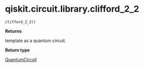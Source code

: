 # qiskit.circuit.library.clifford\_2\_2

<span id="undefined" />

`clifford_2_2()`

**Returns**

template as a quantum circuit.

**Return type**

[QuantumCircuit](qiskit.circuit.QuantumCircuit#qiskit.circuit.QuantumCircuit "qiskit.circuit.QuantumCircuit")
